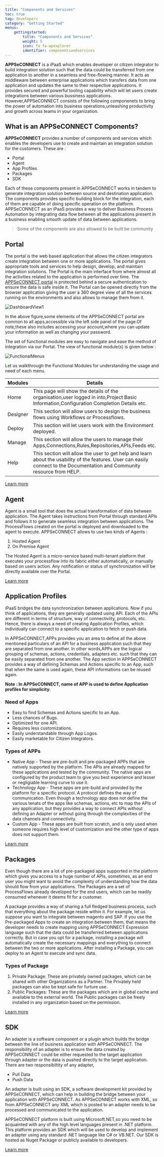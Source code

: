 ```yaml
---
title: "Components and Services"
toc: true
tag: developers
category: "Getting Started"
menus: 
    gettingstarted:
        title: "Components and Services"
        weight: 5
        icon: fa fa-wpexplorer
        identifier: componentsandservices
---
```


**APPSeCONNECT** is a iPaaS which enables developer or citizen integrator to build integration solution such that the data could be transferred from one application to another in a seamless and free-flowing manner. It acts as middleware between enterprise applications which transfers data from one application and updates the same to their respective applications. 
It provides secured and powerful tooling capability which will let users create integrations between various bussiness applications. However,APPSeCONNECT consists of the following componenets to bring the power of automation into business operations,unleashing productivity and growth across teams in your organization.

## What is an APPSeCONNECT Components?

**APPSeCONNECT** provides a number of components and services which enables the developers use to create and maintain an integration solution for the customers. These are : 

* Portal 
* Agent
* App Profiles
* Packages
* SDK

Each of these components present in APPSeCONNECT works in tandem to generate integration solution between source and destination application. 
The components provides specific building block for the integration, each of them are capable of doing specific operation on the platform. 
APPSeCONNECT as an iPaaS provides a way to deliver Business Process Automation by integrating data flow between all the applications present in 
a business enabling smooth update of data between applications. 

> Some of the components are also allowed to be built be community

## Portal

The portal is the web based application that allows the citizen integrators create integration between one or more applications. The portal gives appropriate 
tools and services to help design, develop, and maintain integration solutions. The Portal is the main interface from where almost all the activities 
related to the application is performed over time. The [APPSeCONNECT portal](https://portal.appseconnect.com/Account/Login?ReturnUrl=%2f#!) 
is protected behind a secure authentication to ensure the data is safe inside it. The Portal can be opened directly from the browser application giving 
the user a 360 degree view of all the services running on the environments and also allows to manage them from it. 

![DashboardView1](/staticfiles/root/media/DashboardView1.png)

In the above figure,some elements of the APPSeCONNECT portal are common to all apps,accessible via the left side panel of the page.Of note,these also includes accessing your account,where you can update your information as well as changing your password.

The set of functional modules are easy to navigate and ease the method of integration via our Portal. 
The view of functional module(s) is given below :

![FunctionalMenus](/staticfiles/root/media/FunctionalMenus.png)

Let us walkthrough the Functional Modules for understanding the usage and need of each menu. 

|Modules|Details|
|---|---|
|Home|This page will show the details of the organisation,user logged in into,Project Basic Information,Configuration Completion Details etc.|
|Designer|This section will allow users to design the business flows using Workflows or Processflows.|
|Deploy|This section will let users work with the Environment deployed.|
|Manage|This section will allow the users to manage their Apps,Connections,Rules,Repositories,APIs,Feeds etc.|
|Help|This section will allow the user to get help and learn about the usability of the features. User can easily connect to the Documentation and Community resource from HELP.|

[Learn more](/accessing%20portal/accessing-portal/)
 
## Agent

Agent is a small tool that does the actual transformation of data between application. The Agent takes instructions from Portal through standard APIs 
and follows it to generate seamless integration between applications. The ProcessFlows created on the portal is deployed and downloaded to the agent to execute. 
APPSeCONNECT allows to use two kinds of Agents : 

1. Hosted Agent 
2. On Premise Agent

The Hosted Agent is a micro-service based multi-tenant platform that executes your processflow into its fabric either automatically, or manually based 
on users action. Any notification or status of synchronization will be directly available over the Portal.

[Learn more](/getting%20started/accessing-agents/)

## Application Profiles

iPaaS bridges the data synchronization between applications. Now if you think of applications, they are generally updated using API. Each of the APIs 
are different in terms of structure, way of connectiviity, protocols, etc. Hence, there is always a need of creating Application Profiles, which 
individually can connect to a specific application to fetch or push data. 

In APPSeCONNECT,APPs provides you an area to define all the above mentioned particulars of an API for a business application such that they are separated from one another. In other words,APPs are the logical 
grouping of schemas, actions, credentials, adapters etc. such that they can be easily separated from one another. The App section in APPSeCONNECT 
provides a way of defining Schemas and Actions specific to an App, such that when the same is used again, these API informations can be reused again. 

**Note : In APPSeCONNECT, name of APP is used to define Application profiles for simplicity.**

### Need of Apps

* Easy to find Schemas and Actions specific to an App.
* Less chances of Bugs.
* Optimized for one API.
* Requires less customizations.
* Easily understandable through App Logos.
* Easily marketable for Citizen Integrators.

### Types of APPs

* Native App - These are pre-built and pre-packaged APPs that are natively supported by the platform. The APIs are already mapped for these applications and tested by the community. 
The native apps are configured by the product team to give you best experience and lesser or negligiable learning curve to use it. 
* Technology App - These apps are pre-build and provided by the platform for a specific protocol. A protocol defines the way of communication. Even though a technology app does not define 
the various tenats of the apps like schemas, actions, etc to map the APIs of any application, but they provides a way to connect APIs without defining an Adapter or without going through the 
complexities of the data channels and connectivity. 
* Custom App - These apps are built from scratch, and is only used when someone requires high level of customization and the other type of apps does not support them.

[Learn more](/getting%20started/configurations/)

## Packages

Even though there are a lot of pre-packaged apps supported in the platform which gives you access to a huge number of APIs, sometimes, as an end user 
you might want to avoid the complexity of understanding how the data should flow from your applications. The Packages are a set of ProcessFlows already developed 
for the end users, which can be readily consumed whenever it deems fit for a customer. 

A package provides a way of sharing a full fledged business process, such that everything about the package reside within it. For example, let us suppose you want to integrate between 
magento and SAP. If you use the Pre-packaged Apps to create an integration between them, that means the developer needs to create mapping using APPSeCONNECT Expression language 
such that the data could be transferred between applications correctly. But in case you opt for a package, installing a package will automatically create the necessary mappings and everything 
to connect between the two or more applications. After installing a Package, you can deploy to an Agent to execute and sync data. 

### Types of Package

1. Private Package: These are privately owned packages, which can be shared with other Organizations as a Partner. The Privately held packages can also be kept safe for furture use. 
2. Public Packages: These are the packages which are in global cache and available to the external world. The Public packages can be freely installed in any organization based on the permission. 

[Learn more](/processflow/processflow-packaging-overview/)

## SDK

An adapter is a software component or a plugin which builds the bridge between the line of business application with APPSeCONNECT. 
The responsibility of an adapter is to ensure the data created by APPSeCONNECT could be either requested to the target application through 
adapter or the data is pushed directly to the target application. There are two responsibiltity of any adapter, 
 - Pull Data
 - Push Data

 An adapter is built using an SDK, a software development kit provided by APPSeCONNECT, which can help in building the bridge between your application 
 with APPSeCONNECT. As APPSeCONNECT works with XML, so from APPSeCONNECT any XML which is posted to an adapter needs to be processed and communicated to 
 the application. 

APPSeCONNECT platform is built using Microsoft.NET,so you need to be acquainted with any of the high level languages present in .NET platform. This platform provides an SDK which will be used to develop and implement an adapter using any standard .NET language like C# or VB.NET. 
Our SDK is hosted as Nuget Package or publicly available to developers.

[Learn more](/sdk/Overview-of-SDK/)